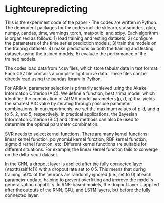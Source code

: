 # Lightcurepredicting


This is the experiment code of the paper - The codes are written in Python. The dependent packages for the codes include sklearn, statsmodels, glob, numpy, pandas, time, warnings, torch, matplotlib, and scipy. Each algorithm is organized as follows: 1) load training and testing datasets; 2) configure the parameters of the time series prediction models; 3) train the models on the training datasets; 4) make predictions on both the training and testing datasets using the trained models; 5) evaluate the performance of the trained models.

The codes load data from *.csv files, which store tabular data in text format. Each CSV file contains a complete light curve data. These files can be directly read using the pandas library in Python.

For ARIMA, parameter selection is primarily achieved using the Akaike Information Criterion (AIC). We define a function, best arima model, which identifies the combination of ARIMA model parameters (p, d, q) that yields the smallest AIC value by iterating through possible parameter combinations. In our experiments, we set the maximum values of p, d, and q to 5, 2, and 5, respectively. In practical applications, the Bayesian Information Criterion (BIC) and other methods can also be used to determine the optimal parameter combination.

SVR needs to select kernel functions. There are many kernel functions: linear kernel function, polynomial kernel function, RBF kernel function, sigmoid kernel function, etc. Different kernel functions are suitable for different situations. For example, the linear kernel function fails to converge on the delta-scuti dataset.

In the CNN, a dropout layer is applied after the fully connected layer (\texttt{self.fc1}) with a dropout rate set to 0.5. This means that during training, 50% of the neurons are randomly ignored (i.e., set to 0) at each parameter update, helping to prevent overfitting and improve the model's generalization capability. In RNN-based models, the dropout layer is applied after the outputs of the RNN, GRU, and LSTM layers, but before the fully connected layer.
